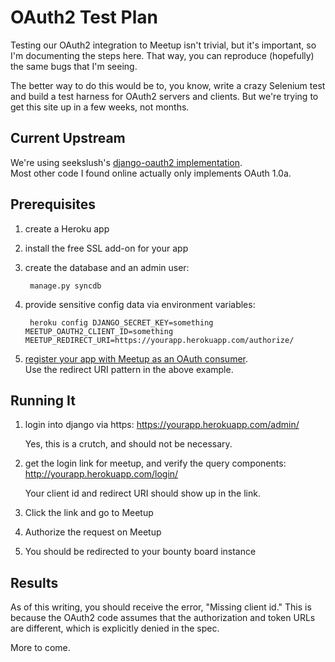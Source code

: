 OAuth2 Test Plan
================

Testing our OAuth2 integration to Meetup isn't trivial, but it's important, so I'm 
documenting the steps here.  That way, you can reproduce (hopefully) the same bugs
that I'm seeing.

The better way to do this would be to, you know, write a crazy Selenium test and 
build a test harness for OAuth2 servers and clients.  But we're trying to get this 
site up in a few weeks, not months.

Current Upstream
----------------

We're using seekslush's [django-oauth2 implementation](https://github.com/sleekslush/django-oauth2).  
Most other code I found online actually only implements OAuth 1.0a.

Prerequisites
-------------

1. create a Heroku app
2. install the free SSL add-on for your app
3. create the database and an admin user:

        manage.py syncdb

4. provide sensitive config data via environment variables:

        heroku config DJANGO_SECRET_KEY=something MEETUP_OAUTH2_CLIENT_ID=something MEETUP_REDIRECT_URI=https://yourapp.herokuapp.com/authorize/

5. [register your app with Meetup as an OAuth consumer](http://www.meetup.com/meetup_api/oauth_consumers/).  
   Use the redirect URI pattern in the above example.

Running It
----------

1. login into django via https: https://yourapp.herokuapp.com/admin/

   Yes, this is a crutch, and should not be necessary.

2. get the login link for meetup, and verify the query components: http://yourapp.herokuapp.com/login/
   
   Your client id and redirect URI should show up in the link.
3. Click the link and go to Meetup
4. Authorize the request on Meetup
5. You should be redirected to your bounty board instance


Results
-------

As of this writing, you should receive the error, "Missing client id."  This is because the OAuth2 code
assumes that the authorization and token URLs are different, which is explicitly denied in the spec.

More to come.